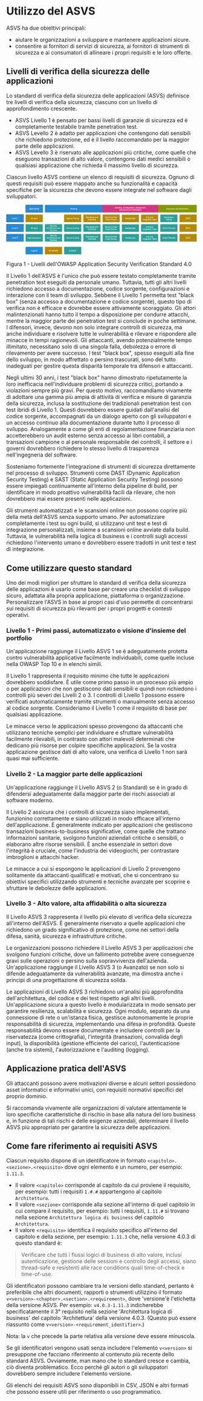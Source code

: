 # Utilizzo del ASVS

ASVS ha due obiettivi principali:

* aiutare le organizzazioni a sviluppare e mantenere applicazioni sicure.
* consentire ai fornitori di servizi di sicurezza, ai fornitori di strumenti di sicurezza e ai consumatori di allineare i propri requisiti e le loro offerte.

## Livelli di verifica della sicurezza delle applicazioni

Lo standard di verifica della sicurezza delle applicazioni (ASVS) definisce tre livelli di verifica della sicurezza, ciascuno con un livello di approfondimento crescente.

* ASVS Livello 1 è pensato per bassi livelli di garanzie di sicurezza ed è completamente testabile tramite penetration test.
* ASVS Levello 2 è adatto per applicazioni che contengono dati sensibili che richiedono protezione, ed è il livello raccomandato per la maggior parte delle applicazioni.
* ASVS Levello 3 è riservato alle applicazioni più critiche, come quelle che eseguono transazioni di alto valore, contengono dati medici sensibili o qualsiasi applicazione che richieda il massimo livello di sicurezza.

Ciascun livello ASVS contiene un elenco di requisiti di sicurezza. Ognuno di questi requisiti può essere mappato anche su funzionalità e capacità specifiche per la sicurezza che devono essere integrate nel software dagli sviluppatori.

![ASVS Levels](https://raw.githubusercontent.com/OWASP/ASVS/master/4.0/images/asvs_40_levels.png "ASVS Levels")

Figura 1 - Livelli dell'OWASP Application Security Verification Standard 4.0 

Il Livello 1 dell'ASVS è l'unico che può essere testato completamente tramite penetration test eseguiti da personale umano. Tuttavia, tutti gli altri livelli richiedono accesso a documentazione, codice sorgente, configurazioni e interazione con il team di sviluppo. Sebbene il Livello 1 permetta test "black box" (senza accesso a documentazione e codice sorgente), questo tipo di verifica non è efficace e dovrebbe essere attivamente scoraggiato. Gli attori malintenzionati hanno tutto il tempo a disposizione per condurre attacchi, mentre la maggior parte dei penetration test si conclude in poche settimane. I difensori, invece, devono non solo integrare controlli di sicurezza, ma anche individuare e risolvere tutte le vulnerabilità e rilevare e rispondere alle minacce in tempi ragionevoli. Gli attaccanti, avendo potenzialmente tempo illimitato, necessitano solo di una singola falla, debolezza o errore di rilevamento per avere successo. I test "black box", spesso eseguiti alla fine dello sviluppo, in modo affrettato o persino trascurati, sono del tutto inadeguati per gestire questa disparità temporale tra difensori e attaccanti.

Negli ultimi 30 anni, i test "black box" hanno dimostrato ripetutamente la loro inefficacia nell'individuare problemi di sicurezza critici, portando a violazioni sempre più gravi. Per questo motivo, raccomandiamo vivamente di adottare una gamma più ampia di attività di verifica e misure di garanzia della sicurezza, inclusa la sostituzione dei tradizionali penetration test con test ibridi di Livello 1. Questi dovrebbero essere guidati dall'analisi del codice sorgente, accompagnati da un dialogo aperto con gli sviluppatori e un accesso continuo alla documentazione durante tutto il processo di sviluppo. Analogamente a come gli enti di regolamentazione finanziaria non accetterebbero un audit esterno senza accesso ai libri contabili, a transazioni campione o al personale responsabile dei controlli, il settore e i governi dovrebbero richiedere lo stesso livello di trasparenza nell'ingegneria del software.

Sosteniamo fortemente l'integrazione di strumenti di sicurezza direttamente nel processo di sviluppo. Strumenti come DAST (Dynamic Application Security Testing) e SAST (Static Application Security Testing) possono essere impiegati continuamente all'interno della pipeline di build, per identificare in modo proattivo vulnerabilità facili da rilevare, che non dovrebbero mai essere presenti nelle applicazioni.

Gli strumenti automatizzati e le scansioni online non possono coprire più della metà dell'ASVS senza supporto umano. Per automatizzare completamente i test su ogni build, si utilizzano unit test e test di integrazione personalizzati, insieme a scansioni online avviate dalla build. Tuttavia, le vulnerabilità nella logica di business e i controlli sugli accessi richiedono l'intervento umano e dovrebbero essere tradotti in unit test e test di integrazione.

## Come utilizzare questo standard

Uno dei modi migliori per sfruttare lo standard di verifica della sicurezza delle applicazioni è usarlo come base per creare una checklist di sviluppo sicuro, adattata alla propria applicazione, piattaforma o organizzazione. Personalizzare l'ASVS in base ai propri casi d'uso permette di concentrarsi sui requisiti di sicurezza più rilevanti per i propri progetti e contesti operativi.

### Livello 1 - Primi passi, automatizzato o visione d'insieme del portfolio

Un'applicazione raggiunge il Livello ASVS 1 se è adeguatamente protetta contro vulnerabilità applicative facilmente individuabili, come quelle incluse nella OWASP Top 10 e in elenchi simili.

Il Livello 1 rappresenta il requisito minimo che tutte le applicazioni dovrebbero soddisfare. È utile come primo passo in un processo più ampio o per applicazioni che non gestiscono dati sensibili e quindi non richiedono i controlli più severi dei Livelli 2 o 3. I controlli di Livello 1 possono essere verificati automaticamente tramite strumenti o manualmente senza accesso al codice sorgente. Consideriamo il Livello 1 come il requisito di base per qualsiasi applicazione.

Le minacce verso le applicazioni spesso provengono da attaccanti che utilizzano tecniche semplici per individuare e sfruttare vulnerabilità facilmente rilevabili, in contrasto con attori malevoli determinati che dedicano più risorse per colpire specifiche applicazioni. Se la vostra applicazione gestisce dati di alto valore, una verifica di Livello 1 non sarà quasi mai sufficiente.

### Livello 2 - La maggior parte delle applicazioni

Un'applicazione raggiunge il Livello ASVS 2 (o Standard) se è in grado di difendersi adeguatamente dalla maggior parte dei rischi associati al software moderno.

Il Livello 2 assicura che i controlli di sicurezza siano implementati, funzionino correttamente e siano utilizzati in modo efficace all'interno dell'applicazione. È generalmente indicato per applicazioni che gestiscono transazioni business-to-business significative, come quelle che trattano informazioni sanitarie, svolgono funzioni aziendali critiche o sensibili, o elaborano altre risorse sensibili. È anche essenziale in settori dove l'integrità è cruciale, come l'industria dei videogiochi, per contrastare imbroglioni e attacchi hacker.

Le minacce a cui si espongono le applicazioni di Livello 2 provengono solitamente da attaccanti qualificati e motivati, che si concentrano su obiettivi specifici utilizzando strumenti e tecniche avanzate per scoprire e sfruttare le debolezze delle applicazioni.

### Livello 3 - Alto valore, alta affidabilità o alta sicurezza

Il Livello ASVS 3 rappresenta il livello più elevato di verifica della sicurezza all'interno dell'ASVS. È generalmente riservato a quelle applicazioni che richiedono un grado significativo di protezione, come nei settori della difesa, sanità, sicurezza e infrastrutture critiche.

Le organizzazioni possono richiedere il Livello ASVS 3 per applicazioni che svolgono funzioni critiche, dove un fallimento potrebbe avere conseguenze gravi sulle operazioni o persino sulla sopravvivenza dell'azienda. Un'applicazione raggiunge il Livello ASVS 3 (o Avanzato) se non solo si difende adeguatamente da vulnerabilità avanzate, ma dimostra anche i principi di una progettazione di sicurezza solida.

Le applicazioni di Livello ASVS 3 richiedono un'analisi più approfondita dell'architettura, del codice e dei test rispetto agli altri livelli. Un'applicazione sicura a questo livello è modularizzata in modo sensato per garantire resilienza, scalabilità e sicurezza. Ogni modulo, separato da una connessione di rete o un'istanza fisica, gestisce autonomamente le proprie responsabilità di sicurezza, implementando una difesa in profondità. Queste responsabilità devono essere documentate e includere controlli per la riservatezza (come crittografia), l'integrità (transazioni, convalida degli input), la disponibilità (gestione efficiente del carico), l'autenticazione (anche tra sistemi), l'autorizzazione e l'auditing (logging).

## Applicazione pratica dell'ASVS

Gli attaccanti possono avere motivazioni diverse e alcuni settori possiedono asset informatici e informativi unici, con requisiti normativi specifici del proprio dominio.

Si raccomanda vivamente alle organizzazioni di valutare attentamente le loro specifiche caratteristiche di rischio in base alla natura del loro business e, in funzione di tali rischi e delle esigenze aziendali, determinare il livello ASVS più appropriato per garantire la sicurezza delle applicazioni.

## Come fare riferimento ai requisiti ASVS

Ciascun requisito dispone di un identificatore in formato `<capitolo>.<sezione>.<requisito>` dove ogni elemento è un numero, per esempio: `1.11.3`.
- Il valore `<capitolo>` corrisponde al capitolo da cui proviene il requisito, per esempio: tutti i requisiti `1.#.#` appartengono al capitolo `Architettura`.
- Il valore `<sezione>` corrisponde alla sezione all'interno di quel capitolo in cui compare il requisito, per esempio: tutti i requisiti, `1.11.#` si trovano nella sezione `Architettura logica di business` del capitolo `Architettura`.
- Il valore `<requisito>` identifica il requisito specifico all'interno del capitolo e della sezione, per esempio: `1.11.3` che, nella versione 4.0.3 di questo standard è:

> Verificare che tutti i flussi logici di business di alto valore, inclusi autenticazione, gestione delle sessioni e controllo degli accessi, siano thread-safe e resistenti alle race conditions quali time-of-check e time-of-use.

Gli identificatori possono cambiare tra le versioni dello standard, pertanto è preferibile che altri documenti, rapporti o strumenti utilizzino il formato `v<version>-<chapter>.<section>.<requirement>`, dove 'versione'è l'etichetta della versione ASVS. Per esempio: `v4.0.3-1.11.3` indicherebbe specificatamente il 3° requisito nella sezione 'Architettura logica di business' del capitolo 'Architettura' della versione 4.0.3. (Questo può essere riassunto come `v<version>-<requirement_identifier>`.)

Nota: la `v` che precede la parte relativa alla versione deve essere minuscola.

Se gli identificatori vengono usati senza includere l'elemento `v<version>` si presuppone che facciano riferimento al contenuto più recente dello standard ASVS. Ovviamente, man mano che lo standard cresce e cambia, ciò diventa problematico. Ecco perché gli autori o gli sviluppatori dovrebbero sempre includere l'elemento versione.

Gli elenchi dei requisiti ASVS sono disponibili in CSV, JSON e altri formati che possono essere utili per riferimento o uso programmatico.
